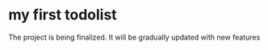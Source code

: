 # my first todolist

The project is being finalized. It will be gradually updated with new features
